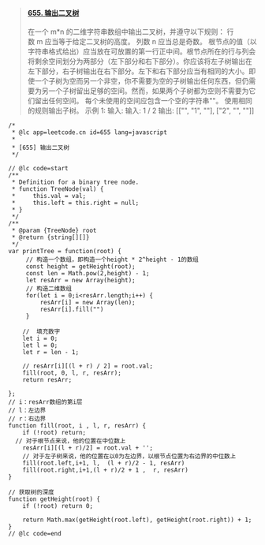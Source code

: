 >#### [655\. 输出二叉树](https://leetcode-cn.com/problems/print-binary-tree/)
>在一个 m*n 的二维字符串数组中输出二叉树，并遵守以下规则：
行数 m 应当等于给定二叉树的高度。
列数 n 应当总是奇数。
根节点的值（以字符串格式给出）应当放在可放置的第一行正中间。根节点所在的行与列会将剩余空间划分为两部分（左下部分和右下部分）。你应该将左子树输出在左下部分，右子树输出在右下部分。左下和右下部分应当有相同的大小。即使一个子树为空而另一个非空，你不需要为空的子树输出任何东西，但仍需要为另一个子树留出足够的空间。然而，如果两个子树都为空则不需要为它们留出任何空间。
每个未使用的空间应包含一个空的字符串""。
使用相同的规则输出子树。
示例 1:
输入:
输入:
     1
    /
   2
输出:
[["", "1", ""],
 ["2", "", ""]]



```
/*
 * @lc app=leetcode.cn id=655 lang=javascript
 *
 * [655] 输出二叉树
 */

// @lc code=start
/**
 * Definition for a binary tree node.
 * function TreeNode(val) {
 *     this.val = val;
 *     this.left = this.right = null;
 * }
 */
/**
 * @param {TreeNode} root
 * @return {string[][]}
 */
var printTree = function(root) {
     // 构造一个数组，即构造一个height * 2^height - 1的数组
     const height = getHeight(root);
     const len = Math.pow(2,height) - 1;
     let resArr = new Array(height);
     // 构造二维数组
     for(let i = 0;i<resArr.length;i++) {
         resArr[i] = new Array(len);
         resArr[i].fill("")
     }

    //  填充数字
    let i = 0;
    let l = 0;
    let r = len - 1;
    
    // resArr[i][(l + r) / 2] = root.val;
    fill(root, 0, l, r, resArr);
    return resArr;

};
// i：resArr数组的第i层
// l：左边界
// r：右边界
function fill(root, i , l, r, resArr) {
    if (!root) return;
  // 对于根节点来说，他的位置在中位数上
    resArr[i][(l + r)/2] = root.val + '';
    // 对于左子树来说，他的位置在以0为左边界，以根节点位置为右边界的中位数上
    fill(root.left,i+1, l,  (l + r)/2 - 1, resArr)
    fill(root.right,i+1,(l + r)/2 + 1 ,  r, resArr)
}

// 获取树的深度
function getHeight(root) {
    if (!root) return 0;

    return Math.max(getHeight(root.left), getHeight(root.right)) + 1;
}
// @lc code=end


```